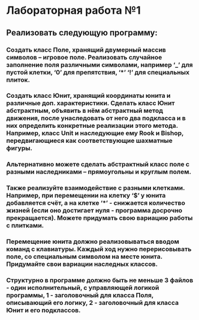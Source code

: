 # Лабораторная работа №1

## Реализовать следующую программу:


### Создать класс Поле, хранящий двумерный массив символов – игровое поле. Реализовать случайное заполнение поля различными символами, например ‘_’ для пустой клетки, ‘0’ для препятствия, ‘*’ ‘!’ для специальных плиток.  

### Создать класс Юнит, хранящий координаты юнита и различные доп. характеристики. Сделать класс Юнит абстрактным, объявить в нём абстрактный метод движения, после унаследовать от него два подкласса и в них определить конкретные реализации этого метода. Например, класс Unit и наследующие ему Rook и Bishop, передвигающиеся как соответствующие шахматные фигуры.

### Альтернативно можете сделать абстрактный класс поле с разными наследниками – прямоугольны и круглым полем.

### Также реализуйте взаимодействие с разными клетками. Например, при перемещении на клетку ‘$’ у юнита добавляется счёт, а на клетке ‘*’ - снижается количество жизней (если оно достигает нуля - программа досрочно прекращается). Можете придумать свою вариацию работы с плитками.

### Перемещение юнита должно реализовываться вводом команд с клавиатуры. Каждый ход нужно перерисовывать поле, со специальным символом на месте юнита. Придумайте свои вариации наследных классов.

### Структурно в программе должно быть не меньше 3 файлов - один исполнительный, с управляющей логикой программы, 1 - заголовочный для класса Поля, описывающий его логику, 2 - заголовочный для класса Юнит и его подклассов.